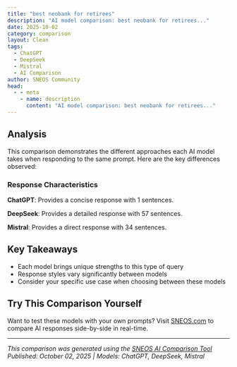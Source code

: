 ```yaml
---
title: "best neobank for retirees"
description: "AI model comparison: best neobank for retirees..."
date: 2025-10-02
category: comparison
layout: Clean
tags:
  - ChatGPT
  - DeepSeek
  - Mistral
  - AI Comparison
author: SNEOS Community
head:
  - - meta
    - name: description
      content: "AI model comparison: best neobank for retirees..."
---
```


<ChatComparison
  title="best neobank for retirees"
  prompt="best neobank for retirees"
  :responses='{
    "ChatGPT": "Error calling OpenAI API.",
    "DeepSeek": "Of course. This is an excellent question, as the needs of a retiree can be quite different from those of a younger person building wealth.\n\nThe \u0022best\u0022 neobank for a retiree depends heavily on your primary financial goals. There isn\u0027t a single neobank that perfectly checks every box for every retiree, but we can identify the top contenders based on key categories.\n\n### Key Considerations for Retirees:\n*   **Simplicity \u0026 Ease of Use:** A clean, intuitive mobile app is crucial.\n*   **Low or No Fees:** Minimizing monthly maintenance and transaction fees preserves your fixed income.\n*   **High-Interest Savings:** Earning a competitive yield on your emergency fund and cash reserves is a priority.\n*   **ATM Access:** Easy, fee-free access to cash for everyday spending.\n*   **Security \u0026 Customer Support:** Strong fraud protection and accessible human support.\n*   **Bill Pay \u0026 Tools:** Easy systems for managing recurring expenses.\n\n---\n\n### Top Picks by Category\n\nHere are the best neobanks for retirees, broken down by what they do best.\n\n#### 1. Best All-Rounder for High Yield \u0026 Everyday Spending: **SoFi Bank**\n\nSoFi is a powerhouse that combines high-yield savings with a robust checking (they call it \u0022Spend\u0022) account, making it great for being your primary bank.\n\n*   **Why it\u0027s good for retirees:**\n    *   **High APY:** Their Savings \u0026 Checking accounts offer a top-tier, competitive Annual Percentage Yield (APY) when you set up direct deposit. (Even without it, the rate is often good).\n    *   **Fee-Free:** No account fees, no overdraft fees, and no minimum balance requirements.\n    *   **ATM Access:** Access to over 55,000\u002B fee-free ATMs within the Allpoint network.\n    *   **\u0022Vaults\u0022 Feature:** This allows you to create separate savings goals within your savings account (e.g., \u0022Grandkids Gifts,\u0022 \u0022Vacation,\u0022 \u0022Property Taxes\u0022), which is excellent for budgeting.\n    *   **Cashback Debit Card:** Earns a small amount of cash back on everyday debit card purchases.\n\n*   **Potential Downsides:**\n    *   Their ecosystem is geared toward their other financial products (investing, loans), which you can easily ignore, but it can feel a bit cluttered.\n    *   To get the *highest* APY, you need a qualifying direct deposit (which can often be a Social Security or pension direct deposit).\n\n#### 2. Best for Maximizing Savings \u0026 CD Ladders: **Ally Bank**\n\nWhile technically an online bank (not a pure \u0022neobank\u0022), Ally operates with the same digital-first, low-fee philosophy and is a fantastic choice for retirees focused on growing their savings.\n\n*   **Why it\u0027s good for retirees:**\n    *   **Consistently High Savings Rates:** Ally is known for having consistently competitive rates on its Savings and Money Market accounts.\n    *   **Excellent CD Rates \u0026 Flexibility:** They offer some of the best CD rates with a wide variety of terms. Their \u0022Raise Your Rate\u0022 CD is a great option if you think interest rates might go up.\n    *   **Reimburses ATM Fees:** Ally reimburses you up to a certain amount for fees charged by *other* banks\u0027 ATMs nationwide, giving you incredible flexibility.\n    *   **Bucket Tool:** Similar to SoFi\u0027s \u0022Vaults,\u0022 this feature lets you organize your savings into categories for different goals directly within your savings account.\n    *   **24/7 US-Based Support:** Easy access to customer service by phone.\n\n*   **Potential Downsides:**\n    *   No cashback on debit card purchases.\n    *   It\u0027s a more traditional online bank, so the app is functional but may not feel as \u0022sleek\u0022 as a pure neobank.\n\n#### 3. Best for Simplicity \u0026 Ease of Use: **Current**\n\nCurrent is a great option if your top priority is a simple, user-friendly app for basic banking without the complexity of investment products.\n\n*   **Why it\u0027s good for retirees:**\n    *   **Extremely Simple App:** The interface is clean, easy to navigate, and focused purely on banking.\n    *   **Fee-Free:** No monthly fees or minimum balance requirements.\n    *   **Get Paychecks Early:** If you have your Social Security or pension direct-deposited, you can get access to your funds up to two days early.\n    *   **ATM Access:** Free ATM withdrawals at over 40,000\u002B in-network ATMs.\n    *   **Savings \u0022Pods\u0022:** Another version of savings buckets, allowing you to set money aside for specific goals.\n\n*   **Potential Downsides:**\n    *   Their savings APY is often lower than SoFi or Ally, especially on the basic tier. You may need a premium account for the best rate.\n    *   Fewer \u0022advanced\u0022 features compared to others.\n\n---\n\n### Comparison Table at a Glance\n\n| Feature | SoFi Bank | Ally Bank | Current |\n| :--- | :--- | :--- | :--- |\n| **Best For** | All-in-One Banking | Maximizing Savings | Simplicity \u0026 Ease of Use |\n| **Savings APY** | **High (Competitive)** | **High (Competitive)** | Lower (unless premium) |\n| **Checking APY** | Yes | No | No |\n| **ATM Access** | 55,000\u002B (Allpoint) | **Nationwide (Fees Reimbursed)** | 40,000\u002B |\n| **Monthly Fees** | $0 | $0 | $0 (for basic) |\n| **Standout Feature**| \u0022Vaults\u0022 \u0026 Cashback Debit | **\u0022Buckets\u0022 \u0026 CD Options** | Early Direct Deposit |\n\n### Important Final Advice for Retirees\n\n1.  **Keep Your Existing Brick-and-Mortar Bank:** This is the most critical piece of advice. Use a neobank for your daily spending and to earn high yield on your cash, but **maintain an account at a local credit union or a national bank with physical branches.** This gives you a place to get cashier\u0027s checks, notarize documents, handle safe deposit boxes, and get in-person help for complex issues. You can easily transfer money between the two.\n2.  **Test the Customer Service:** Before you fully commit, try calling the customer support line of your chosen neobank. See how long you wait and how helpful they are.\n3.  **Security First:** Ensure the neobank is FDIC-insured (all the ones listed above are). This protects your money up to $250,000, just like a traditional bank.\n\n**Final Recommendation:**\n\n*   If you want to **consolidate and earn high interest on both checking and savings**, go with **SoFi**.\n*   If your main goal is **growing your savings and building CD ladders** while keeping a local bank for everything else, **Ally** is the champion.\n*   If you value a **super simple, no-fuss app** for your primary spending account, **Current** is a strong choice.",
    "Mistral": "Choosing the best neobank for retirees depends on specific needs such as ease of use, customer service, security, and financial products tailored to retirement. Here are some neobanks that might be suitable for retirees:\n\n1. **Chime**:\n   - **Pros**: No monthly fees, no overdraft fees, and no minimum balance requirements. Offers a high-yield savings account and early direct deposit.\n   - **Cons**: Limited physical branch access, which might be a concern for retirees who prefer in-person banking.\n\n2. **Aspiration**:\n   - **Pros**: Focuses on socially conscious investing and offers a high-yield savings account. Provides cashback rewards on debit card purchases.\n   - **Cons**: Some features require a monthly fee, and there are limited physical branch options.\n\n3. **Varo**:\n   - **Pros**: No monthly fees, no overdraft fees, and no minimum balance requirements. Offers a high-yield savings account and early direct deposit.\n   - **Cons**: Limited physical branch access.\n\n4. **Current**:\n   - **Pros**: Offers a high-yield savings account, early direct deposit, and a variety of budgeting tools. No overdraft fees.\n   - **Cons**: Some features require a monthly fee, and there are limited physical branch options.\n\n5. **Revolut**:\n   - **Pros**: Offers a wide range of financial services, including budgeting tools, savings vaults, and investment options. No monthly fees for the basic plan.\n   - **Cons**: Some advanced features require a premium subscription, and there are limited physical branch options.\n\n6. **Ally Bank**:\n   - **Pros**: Offers a high-yield savings account, no monthly fees, and a variety of retirement-specific products like IRAs. Strong customer service.\n   - **Cons**: Limited physical branch access, but this is common among neobanks.\n\n### Key Considerations for Retirees:\n- **Ease of Use**: Look for a neobank with a user-friendly mobile app and website.\n- **Customer Service**: Ensure the neobank offers robust customer support, preferably with phone support.\n- **Security**: Check for strong security measures, including FDIC insurance.\n- **Financial Products**: Look for retirement-specific products like IRAs and high-yield savings accounts.\n- **Fees**: Avoid neobanks with high fees, especially for services retirees are likely to use frequently.\n\n### Additional Tips:\n- **Read Reviews**: Check online reviews and ratings to see what other retirees have to say about their experiences.\n- **Trial Period**: Consider opening a small account to test the neobank\u0027s services before fully committing.\n- **Consult a Financial Advisor**: If you have complex financial needs, consulting a financial advisor can help you make the best choice.\n\nUltimately, the best neobank for retirees will depend on individual preferences and financial goals."
  }'
  published-date="08:11"
/>

## Analysis

This comparison demonstrates the different approaches each AI model takes when responding to the same prompt. Here are the key differences observed:

### Response Characteristics

**ChatGPT**: Provides a concise response with 1 sentences. 

**DeepSeek**: Provides a detailed response with 57 sentences. 

**Mistral**: Provides a direct response with 34 sentences. 

## Key Takeaways

- Each model brings unique strengths to this type of query
- Response styles vary significantly between models
- Consider your specific use case when choosing between these models

## Try This Comparison Yourself

Want to test these models with your own prompts? Visit [SNEOS.com](https://sneos.com) to compare AI responses side-by-side in real-time.

---

*This comparison was generated using the [SNEOS AI Comparison Tool](https://sneos.com)*
*Published: October 02, 2025 | Models: ChatGPT, DeepSeek, Mistral*
